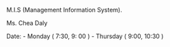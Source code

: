 M.I.S (Management Information System).

Ms. Chea Daly

Date: 
	- Monday ( 7:30, 9: 00 )
	- Thursday  ( 9:00, 10:30 )
